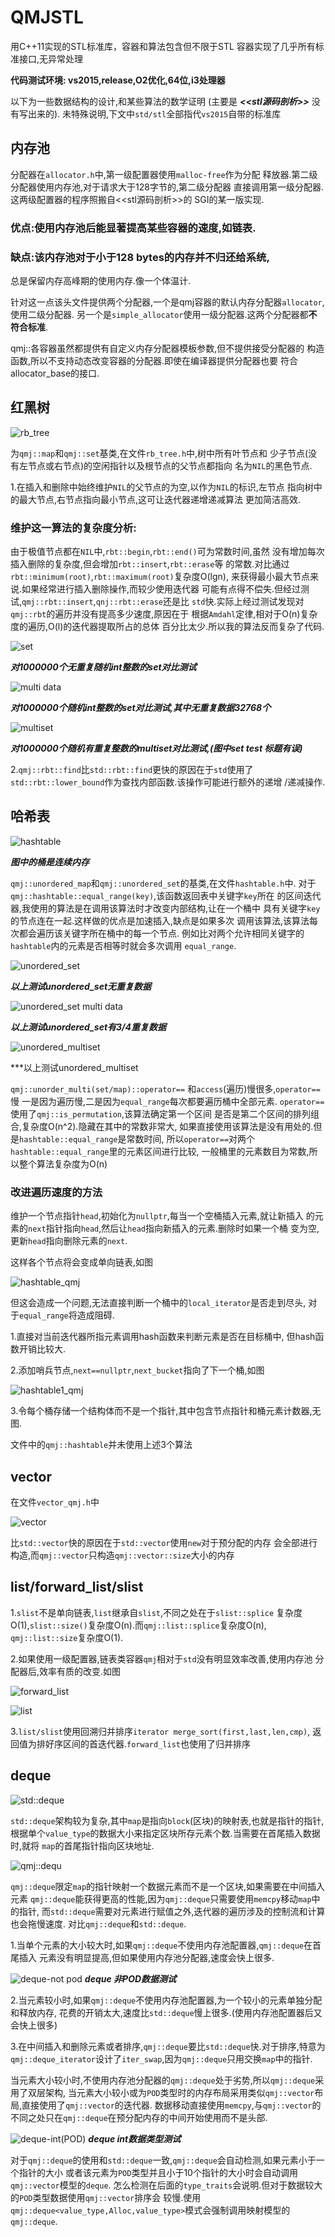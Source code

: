 # QMJSTL
用C++11实现的STL标准库，容器和算法包含但不限于STL
容器实现了几乎所有标准接口,无异常处理

**代码测试环境: vs2015,release,O2优化,64位,i3处理器**

以下为一些数据结构的设计,和某些算法的数学证明
(主要是 ***<<stl源码剖析>>*** 没有写出来的).
未特殊说明,下文中`std/stl`全部指代`vs2015`自带的标准库

## 内存池
分配器在`allocator.h`中,第一级配置器使用`malloc-free`作为分配
释放器.第二级分配器使用内存池,对于请求大于128字节的,第二级分配器
直接调用第一级分配器.这两级配置器的程序照搬自<<stl源码剖析>>的
SGI的某一版实现.

### 优点:使用内存池后能显著提高某些容器的速度,如链表.
### 缺点:该内存池对于小于128 bytes的内存并不归还给系统,
总是保留内存高峰期的使用内存.像一个体温计.

针对这一点该头文件提供两个分配器,一个是qmj容器的默认内存分配器`allocator`,使用二级分配器.
另一个是`simple_allocator`使用一级分配器.这两个分配器都**不符合标准**.
	
qmj::各容器虽然都提供有自定义内存分配器模板参数,但不提供接受分配器的
构造函数,所以不支持动态改变容器的分配器.即使在编译器提供分配器也要
符合allocator_base的接口.

## 红黑树
	
![rb_tree](https://github.com/MouJieQin/QMJSTL/blob/master/image/RB_tree/RB_tree%20for%20map.png)

为`qmj::map`和`qmj::set`基类,在文件`rb_tree.h`中,树中所有叶节点和
少子节点(没有左节点或右节点)的空闲指针以及根节点的父节点都指向
名为`NIL`的黑色节点.

1.在插入和删除中始终维护`NIL`的父节点的为空,以作为`NIL`的标识,左节点
指向树中的最大节点,右节点指向最小节点,这可让迭代器递增递减算法
更加简洁高效.

### 维护这一算法的复杂度分析:
由于极值节点都在`NIL`中,`rbt::begin`,`rbt::end()`可为常数时间,虽然
没有增加每次插入删除的复杂度,但会增加`rbt::insert`,`rbt::erase`等
的常数.对比通过`rbt::minimum(root)`,`rbt::maximum(root)`复杂度O(lgn),
来获得最小最大节点来说.如果经常进行插入删除操作,而较少使用迭代器
可能有点得不偿失.但经过测试,`qmj::rbt::insert`,`qnj::rbt::erase`还是比
`std`快.实际上经过测试发现对`qmj::rbt`的遍历并没有提高多少速度,原因在于
根据`Amdahl`定律,相对于O(n)复杂度的遍历,O(l)的迭代器提取所占的总体
百分比太少.所以我的算法反而复杂了代码.

![set](https://github.com/MouJieQin/QMJSTL/blob/master/image/RB_tree/set.png)
	
***对1000000个无重复随机int整数的set对比测试***
	
![multi data](https://github.com/MouJieQin/QMJSTL/blob/master/image/RB_tree/set%20multiData.png)
	
***对1000000个随机int整数的set对比测试,其中无重复数据32768个***
	
![multiset](https://github.com/MouJieQin/QMJSTL/blob/master/image/RB_tree/multiset.png)

***对1000000个随机有重复整数的multiset对比测试,(图中set test 标题有误)***

2.`qmj::rbt::find`比`std::rbt::find`更快的原因在于`std`使用了
`std::rbt::lower_bound`作为查找内部函数.该操作可能进行额外的递增
/递减操作.
	
## 哈希表

![hashtable](https://github.com/MouJieQin/QMJSTL/blob/master/image/hashtable/hashtable.png)

***图中的桶是连续内存***

`qmj::unordered_map`和`qmj::unordered_set`的基类,在文件`hashtable.h`中.
对于`qmj::hashtable::equal_range(key)`,该函数返回表中关键字`key`所在
的区间迭代器,我使用的算法是在调用该算法时才改变内部结构,让在一个桶中
具有关键字`key`的节点连在一起.这样做的优点是加速插入,缺点是如果多次
调用该算法,该算法每次都会遍历该关键字所在桶中的每一个节点.
例如比对两个允许相同关键字的`hashtable`内的元素是否相等时就会多次调用
`equal_range`.

![unordered_set](https://github.com/MouJieQin/QMJSTL/blob/master/image/hashtable/unordered_set.png)
	
***以上测试unordered_set无重复数据***
	
![unordered_set multi data](https://github.com/MouJieQin/QMJSTL/blob/master/image/hashtable/unordered_set%20multiData.png)
	
***以上测试unordered_set有3/4重复数据***
	
![unordered_multiset](https://github.com/MouJieQin/QMJSTL/blob/master/image/hashtable/unordered_set.png)
	
***以上测试unordered_multiset
	
`qmj::unorder_multi(set/map)::operator==` 和`access`(遍历)慢很多,`operator==`慢
一是因为遍历慢,二是因为`equal_range`每次都要遍历桶中全部元素.
`operator==`使用了`qmj::is_permutation`,该算法确定第一个区间
是否是第二个区间的排列组合,复杂度O(n^2).隐藏在其中的常数非常大,
如果直接使用该算法是没有用处的.但是`hashtable::equal_range`是常数时间,
所以`operator==`对两个`hashtable::equal_range`里的元素区间进行比较,
一般桶里的元素数目为常数,所以整个算法复杂度为O(n)

### 改进遍历速度的方法

维护一个节点指针`head`,初始化为`nullptr`,每当一个空桶插入元素,就让新插入
的元素的`next`指针指向`head`,然后让`head`指向新插入的元素.删除时如果一个桶
变为空,更新`head`指向删除元素的`next`.

这样各个节点将会变成单向链表,如图
	
![hashtable_qmj](https://github.com/MouJieQin/QMJSTL/blob/master/image/hashtable/qmj_hashtable.png)
	
但这会造成一个问题,无法直接判断一个桶中的`local_iterator`是否走到尽头,
对于`equal_range`将造成阻碍.

1.直接对当前迭代器所指元素调用hash函数来判断元素是否在目标桶中,
但hash函数开销比较大.

2.添加哨兵节点,`next==nullptr`,`next_bucket`指向了下一个桶,如图
	
![hashtable1_qmj](https://github.com/MouJieQin/QMJSTL/blob/master/image/hashtable/qmj_hashtable1.png)
	
3.令每个桶存储一个结构体而不是一个指针,其中包含节点指针和桶元素计数器,无图.

文件中的`qmj::hashtable`并未使用上述3个算法
	
## vector

在文件`vector_qmj.h`中

![vector](https://github.com/MouJieQin/QMJSTL/blob/master/image/vector/vector.png)

比`std::vector`快的原因在于`std::vector`使用`new`对于预分配的内存
会全部进行构造,而`qmj::vector`只构造`qmj::vector::size`大小的内存

## list/forward_list/slist

1.`slist`不是单向链表,`list`继承自`slist`,不同之处在于`slist::splice`
复杂度O(1),`slist::size()`复杂度O(n).而`qmj::list::splice`复杂度O(n),
`qmj::list::size`复杂度O(1).

2.如果使用一级配置器,链表类容器`qmj`相对于`std`没有明显效率改善,使用内存池
分配器后,效率有质的改变.如图

![forward_list](https://github.com/MouJieQin/QMJSTL/blob/master/image/list/forward_list.png)

![list](https://github.com/MouJieQin/QMJSTL/blob/master/image/list/list.png)

3.`list/slist`使用回溯归并排序`iterator merge_sort(first,last,len,cmp)`,
返回值为排好序区间的首迭代器.`forward_list`也使用了归并排序
	
## deque

![std::deque](https://github.com/MouJieQin/QMJSTL/blob/master/image/deque/std__deque.png)

`std::deque`架构较为复杂,其中`map`是指向`block`(区块)的映射表,也就是指针的指针,
根据单个`value_type`的数据大小来指定区块所存元素个数.当需要在首尾插入数据时,就将
`map`的首尾指针指向区块地址.

![qmj::dequ](https://github.com/MouJieQin/QMJSTL/blob/master/image/deque/qmj__deuqe.png)

`qmj::deque`限定`map`的指针映射一个数据元素而不是一个区块,如果需要在中间插入元素
`qmj::deque`能获得更高的性能,因为`qmj::deque`只需要使用`memcpy`移动`map`中的指针,
而`std::deque`需要对元素进行赋值之外,迭代器的遍历涉及的控制流和计算也会拖慢速度.
对比`qmj::deque`和`std::deque`.

1.当单个元素的大小较大时,如果`qmj::deque`不使用内存池配置器,`qmj::deque`在首尾插入
元素没有明显提高,但如果使用内存池分配器,速度会快上很多.

![deque-not pod](https://github.com/MouJieQin/QMJSTL/blob/master/image/deque/deque-not%20pod.png)
***deque 非POD数据测试***

2.当元素较小时,如果`qmj::deque`不使用内存池配置器,为一个较小的元素单独分配和释放内存,
花费的开销太大,速度比`std::deque`慢上很多.(使用内存池配置器后又会快上很多)

3.在中间插入和删除元素或者排序,`qmj::deque`要比`std::deque`快.对于排序,特意为
`qmj::deque_iterator`设计了`iter_swap`,因为`qmj::deque`只用交换`map`中的指针.

当元素大小较小时,不使用内存池分配器的`qmj::deque`处于劣势,所以`qmj::deque`采用了双层架构,
当元素大小较小或为`POD`类型时的内存布局采用类似`qmj::vector`布局,直接使用了`qmj::vector`的迭代器.
数据移动直接使用`memcpy`,与`qmj::vector`的不同之处只在`qmj::deque`在预分配内存的中间开始使用而不是头部.

![deque-int(POD)](https://github.com/MouJieQin/QMJSTL/blob/master/image/deque/deque-%20int.png)
***deque int数据类型测试***

对于`qmj::deque`的使用和`std::deque`一致,`qmj::deque`会自动检测,如果元素小于一个指针的大小
或者该元素为`POD`类型并且小于10个指针的大小时会自动调用`qmj::vector`模型的`deque`.
怎么检测在后面的`type_traits`会说明.但对于数据较大的`POD`类型数据使用`qmj::vector`排序会
较慢.使用`qmj::deque<value_type,Alloc,value_type>`模式会强制调用映射模型的`qmj::deque`.


	
	
	
	
	
	
	
	
	
	
